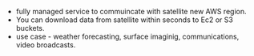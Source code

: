 - fully managed service to commuincate with satellite new AWS region.
- You can download data from satellite within seconds to Ec2 or S3 buckets.
- use case - weather forecasting, surface imaginig, communications, video broadcasts.
